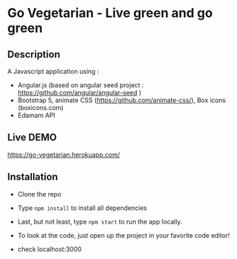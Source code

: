 # Go Vegetarian - Live green and go green

## Description
A Javascript application using :
- Angular.js (based on angular seed project : https://github.com/angular/angular-seed )
- Bootstrap 5, animate CSS (https://github.com/animate-css/), Box icons (boxicons.com)
- Edamam API

## Live DEMO
https://go-vegetarian.herokuapp.com/

## Installation
- Clone the repo 
- Type ```npm install``` to install all dependencies
- Last, but not least, type ```npm start``` to run the app locally.

- To look at the code, just open up the project in your favorite code editor!
- check localhost:3000
